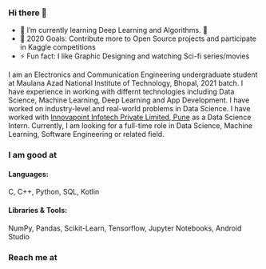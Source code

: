 ### Hi there 👋

- 🌱 I’m currently learning Deep Learning and Algorithms. 🤣
- 🥅 2020 Goals: Contribute more to Open Source projects and participate in Kaggle competitions
- ⚡ Fun fact: I like Graphic Designing and watching Sci-fi series/movies

I am an Electronics and Communication Engineering undergraduate student at Maulana Azad National Institute of Technology, Bhopal, 2021 batch. I have experience in working with differnt technologies including Data Science, Machine Learning, Deep Learning and App Development. I have worked on industry-level and real-world problems in Data Science.
I have worked with [Innovapoint Infotech Private Limited, Pune](https://www.innovapoint.com/) as a Data Science Intern.
Currently, I am looking for a full-time role in Data Science, Machine Learning, Software Engineering or related field.

### I am good at

#### Languages: 
C, C++, Python, SQL, Kotlin

#### Libraries & Tools:
NumPy, Pandas, Scikit-Learn, Tensorflow, Jupyter Notebooks, Android Studio

### Reach me at
